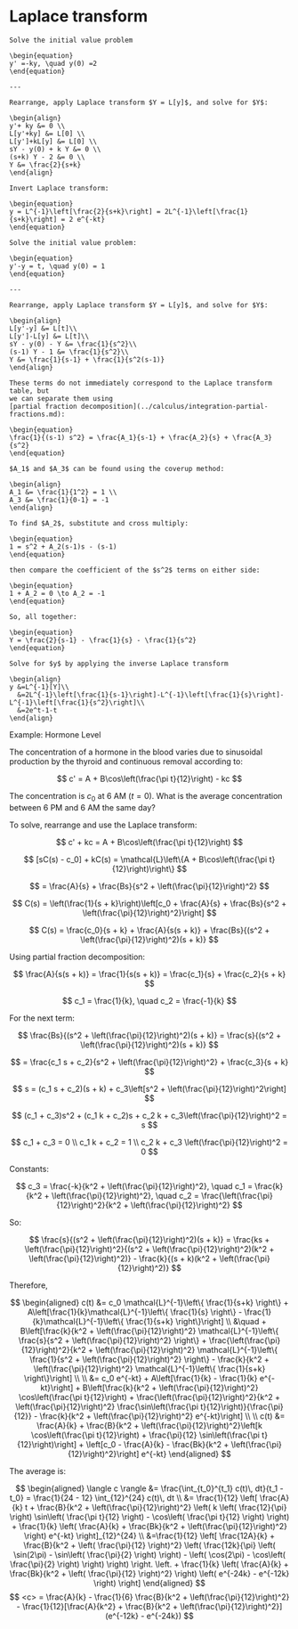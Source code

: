 # Laplace transform

```{example} Laplace transform
Solve the initial value problem

\begin{equation}
y' =-ky, \quad y(0) =2
\end{equation}

---

Rearrange, apply Laplace transform $Y = L[y]$, and solve for $Y$:

\begin{align}
y'+ ky &= 0 \\
L[y'+ky] &= L[0] \\
L[y']+kL[y] &= L[0] \\
sY - y(0) + k Y &= 0 \\
(s+k) Y - 2 &= 0 \\
Y &= \frac{2}{s+k}
\end{align}

Invert Laplace transform:

\begin{equation}
y = L^{-1}\left[\frac{2}{s+k}\right] = 2L^{-1}\left[\frac{1}{s+k}\right] = 2 e^{-kt}
\end{equation}
```

```{example} Laplace transform with partial fractions
Solve the initial value problem:

\begin{equation}
y'-y = t, \quad y(0) = 1
\end{equation}

---

Rearrange, apply Laplace transform $Y = L[y]$, and solve for $Y$:

\begin{align}
L[y'-y] &= L[t]\\
L[y']-L[y] &= L[t]\\
sY - y(0) - Y &= \frac{1}{s^2}\\
(s-1) Y - 1 &= \frac{1}{s^2}\\
Y &= \frac{1}{s-1} + \frac{1}{s^2(s-1)}
\end{align}

These terms do not immediately correspond to the Laplace transform table, but
we can separate them using
[partial fraction decomposition](../calculus/integration-partial-fractions.md):

\begin{equation}
\frac{1}{(s-1) s^2} = \frac{A_1}{s-1} + \frac{A_2}{s} + \frac{A_3}{s^2}
\end{equation}

$A_1$ and $A_3$ can be found using the coverup method:

\begin{align}
A_1 &= \frac{1}{1^2} = 1 \\
A_3 &= \frac{1}{0-1} = -1
\end{align}

To find $A_2$, substitute and cross multiply:

\begin{equation}
1 = s^2 + A_2(s-1)s - (s-1)
\end{equation}

then compare the coefficient of the $s^2$ terms on either side:

\begin{equation}
1 + A_2 = 0 \to A_2 = -1
\end{equation}

So, all together:

\begin{equation}
Y = \frac{2}{s-1} - \frac{1}{s} - \frac{1}{s^2}
\end{equation}

Solve for $y$ by applying the inverse Laplace transform

\begin{align}
y &=L^{-1}[Y]\\
  &=2L^{-1}\left[\frac{1}{s-1}\right]-L^{-1}\left[\frac{1}{s}\right]-L^{-1}\left[\frac{1}{s^2}\right]\\
  &=2e^t-1-t
\end{align}
```

Example: Hormone Level  

The concentration of a hormone in the blood varies due to sinusoidal production by the thyroid and continuous removal according to:

$$
c' = A + B\cos\left(\frac{\pi t}{12}\right) - kc
$$

The concentration is $c_0$ at 6 AM ($t = 0$). What is the average concentration between 6 PM and 6 AM the same day?

To solve, rearrange and use the Laplace transform:

$$
c' + kc = A + B\cos\left(\frac{\pi t}{12}\right)
$$

$$
[sC(s) - c_0] + kC(s) = \mathcal{L}\left\{A + B\cos\left(\frac{\pi t}{12}\right)\right\}
$$

$$
= \frac{A}{s} + \frac{Bs}{s^2 + \left(\frac{\pi}{12}\right)^2}
$$

$$
C(s) = \left(\frac{1}{s + k}\right)\left[c_0 + \frac{A}{s} + \frac{Bs}{s^2 + \left(\frac{\pi}{12}\right)^2}\right]
$$

$$
C(s) = \frac{c_0}{s + k} + \frac{A}{s(s + k)} + \frac{Bs}{(s^2 + \left(\frac{\pi}{12}\right)^2)(s + k)}
$$

Using partial fraction decomposition:

$$
\frac{A}{s(s + k)} = \frac{1}{s(s + k)} = \frac{c_1}{s} + \frac{c_2}{s + k}
$$

$$
c_1 = \frac{1}{k}, \quad c_2 = \frac{-1}{k}
$$

For the next term:

$$
\frac{Bs}{(s^2 + \left(\frac{\pi}{12}\right)^2)(s + k)} = \frac{s}{(s^2 + \left(\frac{\pi}{12}\right)^2)(s + k)}
$$

$$
= \frac{c_1 s + c_2}{s^2 + \left(\frac{\pi}{12}\right)^2} + \frac{c_3}{s + k}
$$

$$
s = (c_1 s + c_2)(s + k) + c_3\left[s^2 + \left(\frac{\pi}{12}\right)^2\right]
$$

$$
(c_1 + c_3)s^2 + (c_1 k + c_2)s + c_2 k + c_3\left(\frac{\pi}{12}\right)^2 = s
$$

$$
c_1 + c_3 = 0 \\
c_1 k + c_2 = 1 \\
c_2 k + c_3 \left(\frac{\pi}{12}\right)^2 = 0
$$

Constants:

$$
c_3 = \frac{-k}{k^2 + \left(\frac{\pi}{12}\right)^2}, \quad
c_1 = \frac{k}{k^2 + \left(\frac{\pi}{12}\right)^2}, \quad
c_2 = \frac{\left(\frac{\pi}{12}\right)^2}{k^2 + \left(\frac{\pi}{12}\right)^2}
$$

So: 

$$
\frac{s}{(s^2 + \left(\frac{\pi}{12}\right)^2)(s + k)} = \frac{ks + \left(\frac{\pi}{12}\right)^2}{(s^2 + \left(\frac{\pi}{12}\right)^2)(k^2 + \left(\frac{\pi}{12}\right)^2)} - \frac{k}{(s + k)(k^2 + \left(\frac{\pi}{12}\right)^2)}
$$

Therefore, 

$$
\begin{aligned}
c(t) &= c_0 \mathcal{L}^{-1}\left\{ \frac{1}{s+k} \right\} + A\left[\frac{1}{k}\mathcal{L}^{-1}\left\{ \frac{1}{s} \right\} - \frac{1}{k}\mathcal{L}^{-1}\left\{ \frac{1}{s+k} \right\}\right] \\
&\quad + B\left[\frac{k}{k^2 + \left(\frac{\pi}{12}\right)^2} \mathcal{L}^{-1}\left\{ \frac{s}{s^2 + \left(\frac{\pi}{12}\right)^2} \right\} + \frac{\left(\frac{\pi}{12}\right)^2}{k^2 + \left(\frac{\pi}{12}\right)^2} \mathcal{L}^{-1}\left\{ \frac{1}{s^2 + \left(\frac{\pi}{12}\right)^2} \right\} - \frac{k}{k^2 + \left(\frac{\pi}{12}\right)^2} \mathcal{L}^{-1}\left\{ \frac{1}{s+k} \right\}\right] \\
\\
&= c_0 e^{-kt} + A\left[\frac{1}{k} - \frac{1}{k} e^{-kt}\right] + B\left[\frac{k}{k^2 + \left(\frac{\pi}{12}\right)^2} \cos\left(\frac{\pi t}{12}\right) + \frac{\left(\frac{\pi}{12}\right)^2}{k^2 + \left(\frac{\pi}{12}\right)^2} \frac{\sin\left(\frac{\pi t}{12}\right)}{\frac{\pi}{12}} - \frac{k}{k^2 + \left(\frac{\pi}{12}\right)^2} e^{-kt}\right] \\
\\
c(t) &= \frac{A}{k} + \frac{B}{k^2 + \left(\frac{\pi}{12}\right)^2}\left[k \cos\left(\frac{\pi t}{12}\right) + \frac{\pi}{12} \sin\left(\frac{\pi t}{12}\right)\right] + \left[c_0 - \frac{A}{k} - \frac{Bk}{k^2 + \left(\frac{\pi}{12}\right)^2}\right] e^{-kt}
\end{aligned}
$$

The average is:

$$
\begin{aligned}
\langle c \rangle &= \frac{\int_{t_0}^{t_1} c(t)\, dt}{t_1 - t_0} = \frac{1}{24 - 12} \int_{12}^{24} c(t)\, dt \\
&= \frac{1}{12} \left[ \frac{A}{k} t + \frac{B}{k^2 + \left(\frac{\pi}{12}\right)^2} \left( k \left( \frac{12}{\pi} \right) \sin\left( \frac{\pi t}{12} \right) - \cos\left( \frac{\pi t}{12} \right) \right) + \frac{1}{k} \left( \frac{A}{k} + \frac{Bk}{k^2 + \left(\frac{\pi}{12}\right)^2} \right) e^{-kt} \right]_{12}^{24} \\
&=\frac{1}{12} \left[ \frac{12A}{k} + \frac{B}{k^2 + \left( \frac{\pi}{12} \right)^2} \left( \frac{12k}{\pi} \left( \sin(2\pi) - \sin\left( \frac{\pi}{2} \right) \right) - \left( \cos(2\pi) - \cos\left( \frac{\pi}{2} \right) \right) \right) \right.
\left. + \frac{1}{k} \left( \frac{A}{k} + \frac{Bk}{k^2 + \left( \frac{\pi}{12} \right)^2} \right) \left( e^{-24k} - e^{-12k} \right) \right]
\end{aligned}
$$
$$
<c> = \frac{A}{k} - \frac{1}{6} \frac{B}{k^2 + \left(\frac{\pi}{12}\right)^2} - \frac{1}{12}[\frac{A}{k^2} + \frac{B}{k^2 + \left(\frac{\pi}{12}\right)^2}] (e^{-12k} - e^{-24k})
$$


